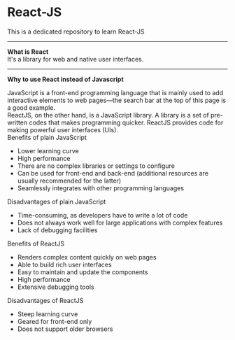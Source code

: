 # React-JS
This is a dedicated repository to learn React-JS

***

**What is React**  
It's a library for web and native user interfaces.

***

**Why to use React instead of Javascript**

JavaScript is a front-end programming language that is mainly used to add interactive elements to web pages—the search bar at the top of this page is a good example.<br />
ReactJS, on the other hand, is a JavaScript library.  A library is a set of pre-written codes that makes programming quicker. ReactJS provides code for making powerful user interfaces (UIs).<br />
Benefits of plain JavaScript<br />
- Lower learning curve
- High performance
- There are no complex libraries or settings to configure
- Can be used for front-end and back-end (additional resources are usually recommended for the latter)
- Seamlessly integrates with other programming languages

Disadvantages of plain JavaScript<br />
- Time-consuming, as developers have to write a lot of code
- Does not always work well for large applications with complex features
- Lack of debugging facilities

Benefits of ReactJS<br />
- Renders complex content quickly on web pages
- Able to build rich user interfaces
- Easy to maintain and update the components
- High performance
- Extensive debugging tools

Disadvantages of ReactJS<br />
- Steep learning curve
- Geared for front-end only
- Does not support older browsers